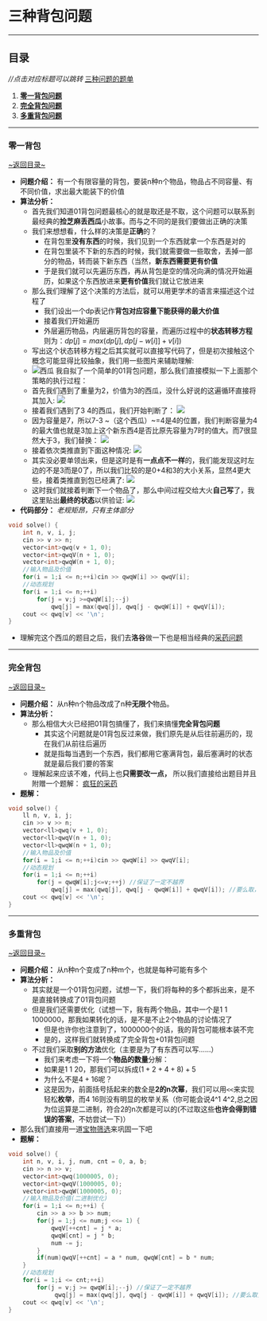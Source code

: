 # 三种背包问题
---
## 目录
*//点击对应标题可以跳转*
[三种问题的题单](https://www.luogu.com.cn/training/424258#problems)
1. [**零一背包问题**](#零一背包)
2. [**完全背包问题**](#完全背包)
3. [**多重背包问题**](#多重背包)
---
### 零一背包 
[~返回目录~](#目录)
- **问题介绍：** 有一个有限容量的背包，要装n种n个物品，物品占不同容量、有不同价值，求出最大能装下的价值
- **算法分析：**
  - 首先我们知道01背包问题最核心的就是取还是不取，这个问题可以联系到最经典的**捡芝麻丢西瓜**小故事。而与之不同的是我们要做出正确的决策
  - 我们来想想看，什么样的决策是**正确**的？
    - 在背包里**没有东西**的时候，我们见到一个东西就拿一个东西是对的
    - 在背包里装不下新的东西的时候，我们就需要做一些取舍，丢掉一部分的物品，转而装下新东西（当然，**新东西需要更有价值**
    - 于是我们就可以先遍历东西，再从背包是空的情况向满的情况开始遍历，如果这个东西放进来**更有价值**我们就让它放进来
  - 那么我们理解了这个决策的方法后，就可以用更学术的语言来描述这个过程了
    - 我们设出一个dp表记作**背包对应容量下能获得的最大价值**
    - 接着我们开始遍历
    - 外层遍历物品，内层遍历背包的容量，而遍历过程中的**状态转移方程**则为：$dp[j]=max(dp[j],dp[j-w[i]]+v[i])$
  - 写出这个状态转移方程之后其实就可以直接写代码了，但是初次接触这个概念可能显得比较抽象，我们用一些图片来辅助理解:
  - ![西瓜](https://gitee.com/deer-b/picture/raw/master/img/20231126155510.png)
  我自拟了一个简单的01背包问题，那么我们直接模拟一下上面那个策略的执行过程：
  - 首先我们遇到了重量为2，价值为3的西瓜，没什么好说的这遍循环直接将其加入:
  ![](https://gitee.com/deer-b/picture/raw/master/img/20231126155858.png)
  - 接着我们遇到了3 4的西瓜，我们开始判断了：
  ![](https://gitee.com/deer-b/picture/raw/master/img/20231126160235.png)
  - 因为容量是7，所以7-3 ~（这个西瓜）~=4是4的位置，我们判断容量为4的最大值也就是3加上这个新东西4是否比原先容量为7时的值大。而7很显然大于3，我们替换：
  ![](https://gitee.com/deer-b/picture/raw/master/img/20231126160546.png)
  - 接着依次类推直到下面这种情况:
  ![](https://gitee.com/deer-b/picture/raw/master/img/20231126160644.png)
  - 其实没必要单领出来，但是这时是有**一点点不一样**的，我们能发现这时左边的不是3而是0了，所以我们比较的是0+4和3的大小关系，显然4更大些，接着类推直到包已经满了:
  ![](https://gitee.com/deer-b/picture/raw/master/img/20231126160857.png)
  - 这时我们就接着判断下一个物品了，那么中间过程交给大火**自己写**了，我这里贴出**最终的状态**以供验证:
  ![](https://gitee.com/deer-b/picture/raw/master/img/20231126161156.png)
- **代码部分：**
*老规矩昂，只有主体部分*
```C++
void solve() {
    int n, v, i, j;
    cin >> v >> n;
    vector<int>qwq(v + 1, 0);
    vector<int>qwqV(n + 1, 0);
    vector<int>qwqW(n + 1, 0);
    //输入物品及价值
    for(i = 1;i <= n;++i)cin >> qwqW[i] >> qwqV[i];
    //动态规划
    for(i = 1;i <= n;++i)
        for(j = v;j >=qwqW[i];--j)
            qwq[j] = max(qwq[j], qwq[j - qwqW[i]] + qwqV[i]);
    cout << qwq[v] << '\n';
}
```
- 理解完这个西瓜的题目之后，我们去**洛谷**做一下也是相当经典的[采药问题](https://www.luogu.com.cn/problem/P1048)
---
### 完全背包
[~返回目录~](#目录)
- **问题介绍：** 从n种n个物品改成了n种**无限个**物品。 
- **算法分析：**
  - 那么相信大火已经把01背包搞懂了，我们来搞懂**完全背包问题**
    - 其实这个问题就是01背包反过来做，我们原先是从后往前遍历的，现在我们从前往后遍历
    - 就是指每当遇到一个东西，我们都用它塞满背包，最后塞满时的状态就是最后我们要的答案
  - 理解起来应该不难，代码上也**只需要改一点，** 所以我们直接给出题目并且附赠一个题解：
  [疯狂的采药](https://www.luogu.com.cn/problem/P1616)
- **题解：**
```C++
void solve() {
    ll n, v, i, j;
    cin >> v >> n;
    vector<ll>qwq(v + 1, 0);
    vector<ll>qwqV(n + 1, 0);
    vector<ll>qwqW(n + 1, 0);
    //输入物品及价值
    for(i = 1;i <= n;++i)cin >> qwqW[i] >> qwqV[i];
    //动态规划
    for(i = 1;i <= n;++i)
        for(j = qwqW[i];j<=v;++j) //保证了一定不越界
            qwq[j] = max(qwq[j], qwq[j - qwqW[i]] + qwqV[i]); //要么取，要么不取，不考虑空间用完
    cout << qwq[v] << '\n';
}
```
---
### 多重背包
[~返回目录~](#目录)
- **问题介绍：** 从n种n个变成了n种m个，也就是每种可能有多个
- **算法分析：**
  - 其实就是一个01背包问题，试想一下，我们将每种的多个都拆出来，是不是直接转换成了01背包问题
  - 但是我们还需要优化（试想一下，我有两个物品，其中一个是1 1 1000000，那我如果转化的话，是不是不止2个物品的讨论情况了
    - 但是也许你也注意到了，1000000个的话，我的背包可能根本装不完
    - 是的，这样我们就转换成了完全背包+01背包问题
  - 不过我们采取**别的方法**优化（主要是为了有东西可以写……）
    - 我们来考虑一下将一个**物品的数量**分解：
    - 如果是1 1 20，那我们可以拆成$(1+2+4+8)+5$ 
    - 为什么不是$4+16$呢？
    - 这是因为，前面括号括起来的数全是**2的n次幂**，我们可以用`<<`来实现轻松**枚举**，而4 16则没有明显的枚举关系（你可能会说4^1 4^2,总之因为位运算是二进制，符合2的n次都是可以的(不过取这些**也许会得到错误的答案**，不妨尝试一下)）
- 那么我们直接用一道[宝物筛选](https://www.luogu.com.cn/problem/P1776)来巩固一下吧
- **题解：**
```C++
void solve() {
    int n, v, i, j, num, cnt = 0, a, b;
    cin >> n >> v;
    vector<int>qwq(1000005, 0);
    vector<int>qwqV(1000005, 0);
    vector<int>qwqW(1000005, 0);
    //输入物品及价值(二进制优化)
    for(i = 1;i <= n;++i) {
        cin >> a >> b >> num;
        for(j = 1;j <= num;j <<= 1) {
            qwqV[++cnt] = j * a;
            qwqW[cnt] = j * b;
            num -= j;
        }
        if(num)qwqV[++cnt] = a * num, qwqW[cnt] = b * num;
    }
    //动态规划
    for(i = 1;i <= cnt;++i)
        for(j = v;j >= qwqW[i];--j) //保证了一定不越界
             qwq[j] = max(qwq[j], qwq[j - qwqW[i]] + qwqV[i]); //要么取，要么不取，不考虑空间用完
    cout << qwq[v] << '\n';
}
```